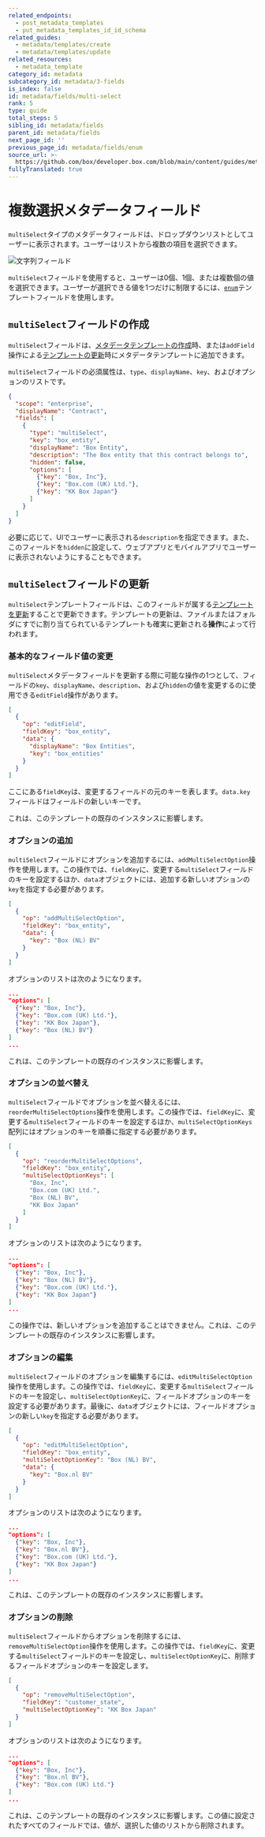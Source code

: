 ```yaml
---
related_endpoints:
  - post_metadata_templates
  - put_metadata_templates_id_id_schema
related_guides:
  - metadata/templates/create
  - metadata/templates/update
related_resources:
  - metadata_template
category_id: metadata
subcategory_id: metadata/3-fields
is_index: false
id: metadata/fields/multi-select
rank: 5
type: guide
total_steps: 5
sibling_id: metadata/fields
parent_id: metadata/fields
next_page_id: ''
previous_page_id: metadata/fields/enum
source_url: >-
  https://github.com/box/developer.box.com/blob/main/content/guides/metadata/3-fields/5-multi-select.md
fullyTranslated: true
---
```

# 複数選択メタデータフィールド

`multiSelect`タイプのメタデータフィールドは、ドロップダウンリストとしてユーザーに表示されます。ユーザーはリストから複数の項目を選択できます。

<ImageFrame border center shadow width="400">

![文字列フィールド](./metadata-field-multi-select.png)

</ImageFrame>

<Message notice>

`multiSelect`フィールドを使用すると、ユーザーは0個、1個、または複数個の値を選択できます。ユーザーが選択できる値を1つだけに制限するには、[`enum`][g_enum_field]テンプレートフィールドを使用します。

</Message>

## `multiSelect`フィールドの作成

`multiSelect`フィールドは、[メタデータテンプレートの作成][g_create_template]時、または`addField`操作による[テンプレートの更新][g_update_template]時にメタデータテンプレートに追加できます。

`multiSelect`フィールドの必須属性は、`type`、`displayName`、`key`、およびオプションのリストです。

```json
{
  "scope": "enterprise",
  "displayName": "Contract",
  "fields": [
    {
      "type": "multiSelect",
      "key": "box_entity",
      "displayName": "Box Entity",
      "description": "The Box entity that this contract belongs to",
      "hidden": false,
      "options": [
        {"key": "Box, Inc"},
        {"key": "Box.com (UK) Ltd."},
        {"key": "KK Box Japan"}
      ]
    }
  ]
}

```

必要に応じて、UIでユーザーに表示される`description`を指定できます。また、このフィールドを`hidden`に設定して、ウェブアプリとモバイルアプリでユーザーに表示されないようにすることもできます。

## `multiSelect`フィールドの更新

`multiSelect`テンプレートフィールドは、このフィールドが属する[テンプレートを更新][g_update_template]することで更新できます。テンプレートの更新は、ファイルまたはフォルダにすでに割り当てられているテンプレートも確実に更新される**操作**によって行われます。

### 基本的なフィールド値の変更

`multiSelect`メタデータフィールドを更新する際に可能な操作の1つとして、フィールドの`key`、`displayName`、`description`、および`hidden`の値を変更するのに使用できる`editField`操作があります。

```json
[
  {
    "op": "editField",
    "fieldKey": "box_entity",
    "data": {
      "displayName": "Box Entities",
      "key": "box_entities"
    }
  }
]

```

<Message>

ここにある`fieldKey`は、変更するフィールドの元のキーを表します。`data.key`フィールドはフィールドの新しいキーです。

</Message>

<Message warning>

これは、このテンプレートの既存のインスタンスに影響します。

</Message>

### オプションの追加

`multiSelect`フィールドにオプションを追加するには、`addMultiSelectOption`操作を使用します。この操作では、`fieldKey`に、変更する`multiSelect`フィールドのキーを設定するほか、`data`オブジェクトには、追加する新しいオプションの`key`を指定する必要があります。

```json
[
  {
    "op": "addMultiSelectOption",
    "fieldKey": "box_entity",
    "data": {
      "key": "Box (NL) BV"
    }
  }
]

```

オプションのリストは次のようになります。

```json
...
"options": [
  {"key": "Box, Inc"},
  {"key": "Box.com (UK) Ltd."},
  {"key": "KK Box Japan"},
  {"key": "Box (NL) BV"}
]
...

```

<Message warning>

これは、このテンプレートの既存のインスタンスに影響します。

</Message>

### オプションの並べ替え

`multiSelect`フィールドでオプションを並べ替えるには、`reorderMultiSelectOptions`操作を使用します。この操作では、`fieldKey`に、変更する`multiSelect`フィールドのキーを設定するほか、`multiSelectOptionKeys`配列にはオプションのキーを順番に指定する必要があります。

```json
[
  {
    "op": "reorderMultiSelectOptions",
    "fieldKey": "box_entity",
    "multiSelectOptionKeys": [
      "Box, Inc",
      "Box.com (UK) Ltd.",
      "Box (NL) BV",
      "KK Box Japan"
    ]
  }
]

```

オプションのリストは次のようになります。

```json
...
"options": [
  {"key": "Box, Inc"},
  {"key": "Box (NL) BV"},
  {"key": "Box.com (UK) Ltd."},
  {"key": "KK Box Japan"}
]
...

```

<Message warning>

この操作では、新しいオプションを追加することはできません。これは、このテンプレートの既存のインスタンスに影響します。

</Message>

### オプションの編集

`multiSelect`フィールドのオプションを編集するには、`editMultiSelectOption`操作を使用します。この操作では、`fieldKey`に、変更する`multiSelect`フィールドのキーを設定し、`multiSelectOptionKey`に、フィールドオプションのキーを設定する必要があります。最後に、`data`オブジェクトには、フィールドオプションの新しい`key`を指定する必要があります。

```json
[
  {
    "op": "editMultiSelectOption",
    "fieldKey": "box_entity",
    "multiSelectOptionKey": "Box (NL) BV",
    "data": {
      "key": "Box.nl BV"
    }
  }
]

```

オプションのリストは次のようになります。

```json
...
"options": [
  {"key": "Box, Inc"},
  {"key": "Box.nl BV"},
  {"key": "Box.com (UK) Ltd."},
  {"key": "KK Box Japan"}
]
...

```

<Message warning>

これは、このテンプレートの既存のインスタンスに影響します。

</Message>

### オプションの削除

`multiSelect`フィールドからオプションを削除するには、`removeMultiSelectOption`操作を使用します。この操作では、`fieldKey`に、変更する`multiSelect`フィールドのキーを設定し、`multiSelectOptionKey`に、削除するフィールドオプションのキーを設定します。

```json
[
  {
    "op": "removeMultiSelectOption",
    "fieldKey": "customer_state",
    "multiSelectOptionKey": "KK Box Japan"
  }
]

```

オプションのリストは次のようになります。

```json
...
"options": [
  {"key": "Box, Inc"},
  {"key": "Box.nl BV"},
  {"key": "Box.com (UK) Ltd."}
]
...

```

<Message warning>

これは、このテンプレートの既存のインスタンスに影響します。この値に設定されたすべてのフィールドでは、値が、選択した値のリストから削除されます。

</Message>

[g_create_template]: g://metadata/templates/create

[g_update_template]: g://metadata/templates/update

[g_enum_field]: g://metadata/fields/enum
